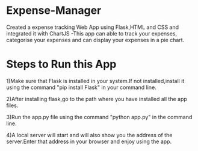 # Expense-Manager
Created a expense tracking Web App using Flask,HTML and CSS and integrated it with ChartJS
-This app can able to track your expenses, categorise your expenses and can display your expenses in a pie chart. 

# Steps to Run this App

1)Make sure that Flask is installed in your system.If not installed,install it using the command "pip install Flask" in your command line.

2)After installing flask,go to the path where you have installed all the app files.

3)Run the app.py file using the command "python app.py" in the command line.

4)A local server will start and will also show you the address of the server.Enter that address in your browser and enjoy using the app.


